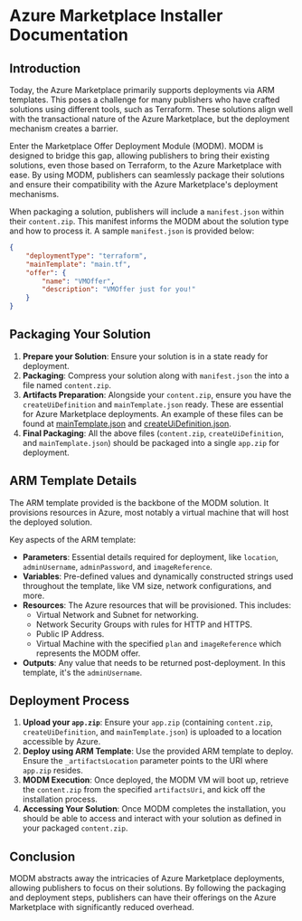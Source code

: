 # Azure Marketplace Installer Documentation

## Introduction

Today, the Azure Marketplace primarily supports deployments via ARM templates. This poses a challenge for many publishers who have crafted solutions using different tools, such as Terraform. These solutions align well with the transactional nature of the Azure Marketplace, but the deployment mechanism creates a barrier.

Enter the Marketplace Offer Deployment Module (MODM). MODM is designed to bridge this gap, allowing publishers to bring their existing solutions, even those based on Terraform, to the Azure Marketplace with ease. By using MODM, publishers can seamlessly package their solutions and ensure their compatibility with the Azure Marketplace's deployment mechanisms.

When packaging a solution, publishers will include a `manifest.json` within their `content.zip`. This manifest informs the MODM about the solution type and how to process it. A sample `manifest.json` is provided below:

```json
{
    "deploymentType": "terraform",
    "mainTemplate": "main.tf",
    "offer": {
        "name": "VMOffer",
        "description": "VMOffer just for you!"
    }
}
```

## Packaging Your Solution

1. **Prepare your Solution**: Ensure your solution is in a state ready for deployment.
2. **Packaging**: Compress your solution along with `manifest.json` the  into a file named `content.zip`.
3. **Artifacts Preparation**: Alongside your `content.zip`, ensure you have the `createUiDefinition` and `mainTemplate.json` ready. These are essential for Azure Marketplace deployments. An example of these files can be found at [mainTemplate.json](https://github.com/microsoft/commercial-marketplace-offer-deploy/blob/main/build/managedapp/terraform/complex/mainTemplate.json) and [createUiDefinition.json]([mainTemplate.json](https://github.com/microsoft/commercial-marketplace-offer-deploy/blob/main/build/managedapp/terraform/complex/createUiDefinition.json)).
4. **Final Packaging**: All the above files (`content.zip`, `createUiDefinition`, and `mainTemplate.json`) should be packaged into a single `app.zip` for deployment.

## ARM Template Details

The ARM template provided is the backbone of the MODM solution. It provisions resources in Azure, most notably a virtual machine that will host the deployed solution.

Key aspects of the ARM template:

- **Parameters**: Essential details required for deployment, like `location`, `adminUsername`, `adminPassword`, and `imageReference`.
- **Variables**: Pre-defined values and dynamically constructed strings used throughout the template, like VM size, network configurations, and more.
- **Resources**: The Azure resources that will be provisioned. This includes:
  - Virtual Network and Subnet for networking.
  - Network Security Groups with rules for HTTP and HTTPS.
  - Public IP Address.
  - Virtual Machine with the specified `plan` and `imageReference` which represents the MODM offer.
- **Outputs**: Any value that needs to be returned post-deployment. In this template, it's the `adminUsername`.

## Deployment Process

1. **Upload your `app.zip`**: Ensure your `app.zip` (containing `content.zip`, `createUiDefinition`, and `mainTemplate.json`) is uploaded to a location accessible by Azure.
2. **Deploy using ARM Template**: Use the provided ARM template to deploy. Ensure the `_artifactsLocation` parameter points to the URI where `app.zip` resides.
3. **MODM Execution**: Once deployed, the MODM VM will boot up, retrieve the `content.zip` from the specified `artifactsUri`, and kick off the installation process.
4. **Accessing Your Solution**: Once MODM completes the installation, you should be able to access and interact with your solution as defined in your packaged `content.zip`.

## Conclusion

MODM abstracts away the intricacies of Azure Marketplace deployments, allowing publishers to focus on their solutions. By following the packaging and deployment steps, publishers can have their offerings on the Azure Marketplace with significantly reduced overhead.
